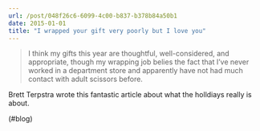```yaml
---
url: /post/048f26c6-6099-4c00-b837-b378b84a50b1
date: 2015-01-01
title: "I wrapped your gift very poorly but I love you"
---
```


> I think my gifts this year are thoughtful, well-considered, and appropriate, though my wrapping job belies the fact that I’ve never worked in a department store and apparently have not had much contact with adult scissors before. 



Brett Terpstra wrote this fantastic article about what the holldiays really is about.



(#blog)